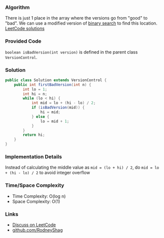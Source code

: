 ### Algorithm

 There is just 1 place in the array where the versions go from "good" to "bad". We can use a modified version of [binary search](https://github.com/RodneyShag/LeetCode_solutions/blob/master/Solutions/Binary%20Search.md) to find this location.
[LeetCode solutions](https://github.com/RodneyShag/LeetCode_solutions)

### Provided Code

`boolean isBadVersion(int version)` is defined in the parent class `VersionControl`.

### Solution

```java
public class Solution extends VersionControl {
    public int firstBadVersion(int n) {
        int lo = 1;
        int hi = n;
        while (lo < hi) {
            int mid = lo + (hi - lo) / 2;
            if (isBadVersion(mid)) {
                hi = mid;
            } else {
                lo = mid + 1;
            }
        }
        return hi;
    }
}
```

### Implementation Details

Instead of calculating the middle value as `mid = (lo + hi) / 2`, do `mid = lo + (hi - lo) / 2` to avoid integer overflow

### Time/Space Complexity

-  Time Complexity: O(log n)
- Space Complexity: O(1)

### Links

- [Discuss on LeetCode](https://leetcode.com/problems/first-bad-version/discuss/457444)
- [github.com/RodneyShag](https://github.com/RodneyShag)
